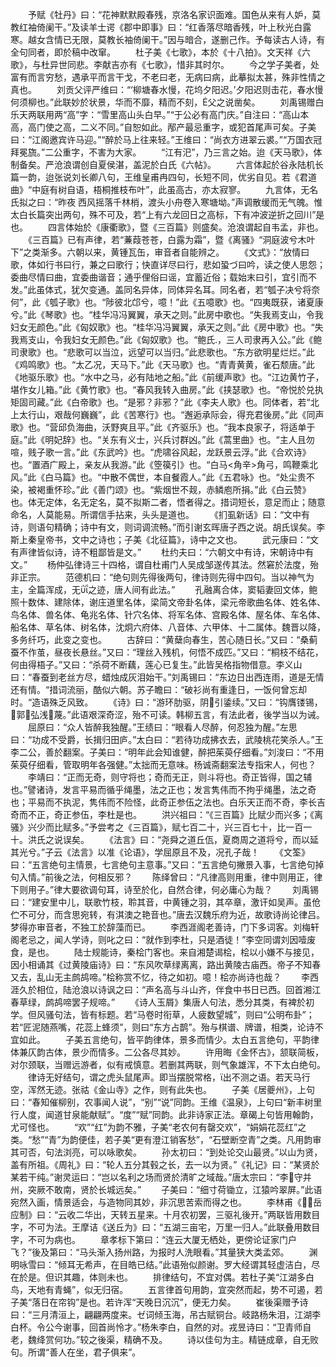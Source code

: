 <!-- { "loadSidebar": true } -->
　　予赋《牡丹》曰：“花神默默殿春残，京洛名家识面难。国色从来有人妒，莫教红袖倚阑干。”及读羊士谔《郡中即事》曰：“红香落尽暗香残，叶上秋光白露寒。越女含情已无限，莫教长袖倚阑干。”因与暗合，遂删己作。予每读古人诗，有全句同者，即於稿中改窜。
　　杜子美《七歌》，本於《十八拍》。文天祥《六歌》，与杜异世同悲。李献吉亦有《七歌》，惜非其时尔。
　　今之学子美者，处富有而言穷愁，遇承平而言干戈，不老曰老，无病曰病，此摹拟太甚，殊非性情之真也。
　　刘贡父评严维曰：“‘柳塘春水慢，花坞夕阳迟。’夕阳迟则击花，春水慢何须柳也。”此联妙於状景，华而不靡，精而不刻，父之说凿矣。
　　刘禹锡赠白乐天两联用两“高”字：“雪里高山头白早。”“于公必有高门庆。”自注曰：“高山本高，高门使之高，二义不同。”自恕如此。邴产最忌重字，或犯首尾声可矣。子美曰：“江阁邀宾许马迎。”“醉於马上往来轻。”王维曰：“尚衣方进翠云裘。”“万国衣冠拜冕旒。”二公重字，不害为大家。
　　“江有汜”，乃三言之始。迨《天马歌》，体制备矣。严沧浪谓创自夏侯湛，盖泥於白氏《六帖》。
　　六言体起於谷永陆机长篇一韵，迨张说刘长卿八句，王维皇甫冉四句，长短不同，优劣自见。若《君道曲》“中庭有树自语，梧桐推枝布叶”，此虽高古，亦太寂寥。
　　九言体，无名氏拟之曰：“昨夜  西风摇落千林梢，渡头小舟卷入寒塘坳。”声调散缓而无气魄。惟太白长篇突出两句，殊不可及，若“上有六龙回日之高标，下有冲波逆折之回川”是也。
　　四言体始於《康衢歌》，暨《三百篇》则盛矣。沧浪谓起自韦孟，非也。
　　《三百篇》已有声律，若“蒹葭苍苍，白露为霜”，暨《离骚》“洞庭波兮木叶下”之类渐多。六朝以来，黄锺瓦缶，审音者自能辨之。
　　《文式》：“放情曰歌，体如行书曰行，兼之曰歌行；快直详尽曰行，悲如蛩づ曰吟，读之使人思怨；委曲尽情曰曲，宜委曲谐音；通乎俚俗曰谣，宜蓄近俗；载始末曰引，宜引而不发。”此虽体式，犹欠变通。盖同名异体，同体异名耳。同名者，若“瓠子决兮将奈何”，此《瓠子歌》也。“陟彼北邙兮，噫！”此《五噫歌》也。“四夷既获，诸夏康兮。”此《琴歌》也。“桂华冯冯翼翼，承天之则。”此房中歌也。“失我焉支山，令我妇女无颜色。”此《匈奴歌》也。“桂华冯冯翼翼，承天之则。”此《房中歌》也。“失我焉支山，令我妇女无颜色。”此《匈奴歌》也。“鲍氏，三人司隶再入公。”此《鲍司隶歌》也。“悲歌可以当泣，远望可以当归。”此悲歌也。“东方欲明星烂烂。”此《鸡鸣歌》也。“太乙况，天马下。”此《天马歌》也。“青青黄黄，雀石颓唐。”此《地驱乐歌》也。“水中之马，必有陆地之船。”此《前缓声歌》也。“江边黄竹子，堪作女儿箱。”此《黄竹歌》也。“春风我转入曲房。”此《挟瑟歌》也。“帝悦於兑执矩固司藏。”此《白帝歌》也。“是邪？非邪？”此《李夫人歌》也。同体者，若“北上太行山，艰哉何巍巍”，此《苦寒行》也。“邂逅承际会，得充君後房。”此《同声歌》也。“营邱负海曲，沃野爽且平。”此《齐驱乐》也。“我本良家子，将适单于庭。”此《明妃辞》也。“关东有义士，兴兵讨群凶。”此《蒿里曲》也。“主人且勿喧，贱子歌一言。”此《东武吟》也。“虎啸谷风起，龙跃景云浮。”此《合欢诗》也。“置酒广殿上，亲友从我游。”此《箜篌引》也。“白马<角辛>角弓，鸣鞭乘北风。”此《白马篇》也。“中散不偶世，本自餐霞人。”此《五君咏》也。“处尘贵不染，被褐重怀珍。”此《善门颂》也。“紫烟世不觌，赤鳞庖所捐。”此《白云赞》也。体无定体，名无定名，莫不拟斯二者，悟者得之。措词短长，意足而止；随意命名，人莫能易。所谓信手拈来，头头是道也。
　　《扪虱新话》曰：“文中有诗，则语句精确；诗中有文，则词调流畅。”而引谢玄晖唐子西之说。胡氏误矣。李斯上秦皇帝书，文中之诗也；子美《北征篇》，诗中之文也。
　　武元康曰：“文有声律皆似诗，诗不粗鄙皆是文。”
　　杜约夫曰：“六朝文中有诗，宋朝诗中有文。”
　　杨仲弘律诗三十四格，谓自杜甫门人吴成邹遂传其法。然窘於法度，殆非正宗。
　　范德机曰：“绝句则先得後两句，律诗则先得中四句。当以神气为主，全篇浑成，无之迹，唐人间有此法。”
　　孔融离合体，窦韬妻回文体，鲍照十数体、建除体，谢庄道里名体，梁简文帝卦名体，梁元帝歌曲名体、姓名体、鸟名体、兽名体、龟兆名体、针穴名体、将军名体、宫殿名体、屋名体、车名体、船名体、草名体、树名体，沈炯六府体、八音体、六甲体、十二属体。魏晋以降，多务纤巧，此变之变也。
　　古辞曰：“黄蘖向春生，苦心随日长。”又曰：“桑蓟蚕不作茧，昼夜长悬丝。”又曰：“理丝入残机，何悟不成匹。”又曰：“桐枝不结花，何由得梧子。”又曰：“杀荷不断藕，莲心已复生。”此皆吴格指物借意。李义山曰：“春蚕到老丝方尽，蜡烛成灰泪始干。”刘禹锡曰：“东边日出西连雨，道是无情还有情。“措词流丽，酷似六朝。苏子瞻曰：“破衫尚有重逢日，一饭何曾忘却时。“造语殊乏风致。
　　《诗》曰：“游环肋驱，阴引鋈续。”又曰：“钩膺镂锡，郭弘浅蔑。”此语艰深奇涩，殆不可读。韩柳五言，有法此者，後学当以为诫。
　　屈原曰：“众人皆醉我独醒。”王绩曰：“眼看人尽醉，何忍独为醒。”左思曰：“功成不受爵，长揖归田庐。”太白曰：“若待功成拂衣去，武陵桃花笑杀人。”王李二公，善於翻案。子美曰：“明年此会知谁健，醉把茱萸仔细看。”刘浚曰：“不用茱萸仔细看，管取明年各强健。”太拙而无意味。杨诚斋翻案法专指宋人，何也？
　　李靖曰：“正而无奇，则守将也；奇而无正，则斗将也。奇正皆得，国之辅也。”譬诸诗，发言平易而循乎绳墨，法之正也；发言隽伟而不拘乎绳墨，法之奇也；平易而不执泥，隽伟而不险怪，此奇正参伍之法也。白乐天正而不奇，李长吉奇而不正，奇正参伍，李杜是也。
　　洪兴祖曰：“《三百篇》比赋少而兴多；《离骚》兴少而比赋多。”予尝考之《三百篇》，赋七百二十，兴三百七十，比一百一十。洪氏之说误矣。
　　《法言》曰：“尧舜之道丘佤，夏商周之道将兮，而以延其光兮。”子云《法言》以准《论语》，学屈原且不及，况孔子哉！
　　《文筌》曰：“五言绝句主情景，七言绝句主意事。”又曰：“五言绝句撇景入事，七言绝句掉句入情。”前後之法，何相反邪？
　　陈绎曾曰：“凡律高则用重，律中则用正，律下则用子。”律大要欲调句耳，诗至於化，自然合律，何必庸心为哉？
　　刘禹锡曰：“建安里中儿，联歌竹枝，聆其音，中黄锺之羽，其卒章，激讦如吴声。虽伧伫不可分，而含思宛转，有淇澳之艳音也。”唐去汉魏乐府为近，故歌诗尚论律吕。梦得亦审音者，不独工於辞藻而已。
　　李西涯阁老善诗，门下多词客。刘梅轩阁老忌之，闻人学诗，则叱之曰：“就作到李杜，只是酒徒！”李空同谓刘因噎废食，是也。
　　陆士规能诗，秦桧门客也。来自湘楚谒桧，桧以小嫌不与接见，因小相诵其《过黄陵庙诗》曰：“东风吹草绿离离，路出黄陵古庙西。帝子不知春又去，乱山无主鹧鸪啼。”桧称赏不忆，待之如初。噫！桧亦尚诗也哉？
　　李西涯久於相位，陆沧浪以诗讽之曰：“声名高与斗山齐，伴食中书日已西。回首湘江春草绿，鹧鸪啼罢子规啼。”
　　《诗人玉屑》集唐人句法，悉分其类，有裨於初学。但风骚句法，皆有标题。若“马卷时衔草，人疲数望城”，则曰“公明布卦”；若“匠泥随燕嘴，花蕊上蜂须”，则曰“东方占鹊”。殆与棋谱、牌谱，相类，论诗不宜如此。
　　子美五言绝句，皆平韵律体，景多而情少。太白五言绝句，平韵律体兼仄韵古体，景少而情多。二公各尽其妙。
　　许用晦《金怀古》，颔联简板，对尔颈联，当赠远游者，似有戒慎意。若删其两联，则气象雄浑，不下太白绝句。
　　律诗无好结句，谓之虎头鼠尾声。即当摆脱常格，出不测之语。若天马行空，浑然无迹。张祜《金山寺》之作，则有此失也。
　　子美《居夔州》，上句曰：“春知催柳别，农事闻人说”，“别”“说”同韵。王维《温泉》，上句曰“新丰树里行人度，闻道甘泉能献赋”。“度”“赋”同韵。此非诗家正法。章碣上句皆用翰韵，尤可怪也。
　　“欢”“红”为韵不雅，子美“老农何有罄交欢”，“娟娟花蕊红”之类。“愁”“青”为韵便佳，若子美“更有澄江销客愁”，“石壁断空青”之类。凡用韵审其可否，句法浏亮，可以咏歌矣。
　　孙太初曰：“到处论交山最贤。”以山为贤，盖有所祖。《周礼》曰：“轮人五分其毂之长，去一以为贤。”《礼记》曰：“某贤於某若干纯。”谢灵运曰：“岂以名利之场而贤於清旷之域哉。”唐太宗曰：“李守并州，突厥不敢南，贤於长城远矣。”
　　子美曰：“细寸荷锄立，江猿吟翠屏。”此语宛然入画，情景适会，与造物同其妙，非沉思苦索而得之也。
　　李林甫《岳应制》曰：“云收二华出，天转五星来。十月农初罢，三驱礼後开。”两联皆用数目字，不可为法。王摩诘《送丘为》曰：“五湖三亩宅，万里一归人。”此联叠用数目字，不可为病也。
　　章孝标下第曰：“连云大厦无栖处，更傍论证家门户飞？”後及第曰：“马头渐入扬州路，为报时人洗眼看。”其量狭大类孟郊。
　　渊明咏雪曰：“倾耳无希声，在目皓已结。”此语殆似颜谢。罗大经谓其轻虚洁白，尽在於是。但识其趣，体则未也。
　　排律结句，不宜对偶。若杜子美“江湖多白鸟，天地有青蝇”，似无归宿。
　　五言律首句用韵，宜突然而起，势不可遏，若子美“落日在帘钩”是也。若许浑“天晚日沉沉”，便无力矣。
　　崔後渠赠予诗曰：“三月清洹上，翩翩两度来。ゼ词倾玉海，吊古赋铜台。岐路杨朱泪，江湖李白杯。令公今谢事，回首尚怜才。”杨朱李白，自然的对。戎昱诗曰：“卫青师自老，魏绛赏何功。”较之後渠，精确不及。
　　诗以佳句为主。精链成章，自无败句。所谓“善人在坐，君子俱来”。
